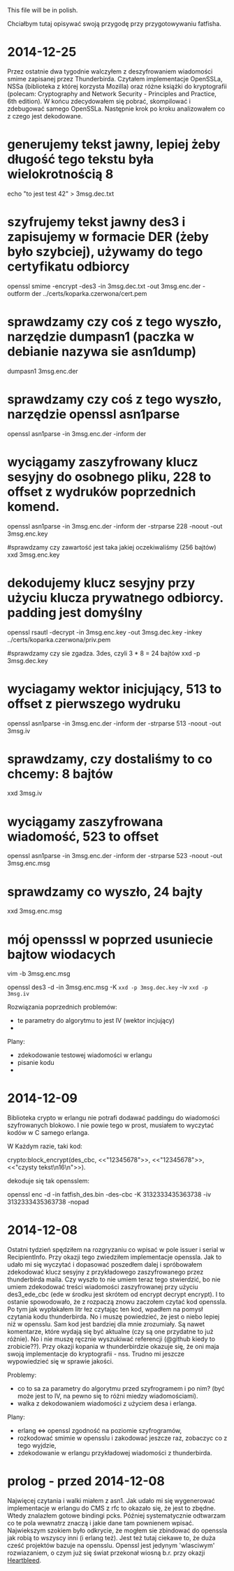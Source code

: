 This file will be in polish.

Chciałbym tutaj opisywać swoją przygodę przy przygotowywaniu fatfisha.

2014-12-25
===========================
Przez ostatnie dwa tygodnie walczyłem z deszyfrowaniem wiadomości smime zapisanej przez Thunderbirda. Czytałem implementacje OpenSSLa, NSSa (biblioteka z której korzysta Mozilla) oraz różne książki do kryptografii (polecam: Cryptography and Network Security - Principles and Practice, 6th edition). W końcu zdecydowałem się pobrać, skompilować i zdebugować samego OpenSSLa. Następnie krok po kroku analizowałem co z czego jest dekodowane. 

# generujemy tekst jawny, lepiej żeby długość tego tekstu była wielokrotnością 8
echo "to jest test 42" > 3msg.dec.txt

# szyfrujemy tekst jawny des3 i zapisujemy w formacie DER (żeby było szybciej), używamy do tego certyfikatu odbiorcy
openssl smime -encrypt -des3 -in 3msg.dec.txt -out 3msg.enc.der -outform der ../certs/koparka.czerwona/cert.pem

# sprawdzamy czy coś z tego wyszło, narzędzie dumpasn1 (paczka w debianie nazywa sie asn1dump)
dumpasn1 3msg.enc.der

# sprawdzamy czy coś z tego wyszło, narzędzie openssl asn1parse
openssl asn1parse -in 3msg.enc.der -inform der

# wyciągamy zaszyfrowany klucz sesyjny do osobnego pliku, 228 to offset z wydruków poprzednich komend. 
openssl asn1parse -in 3msg.enc.der -inform der -strparse 228 -noout -out 3msg.enc.key

#sprawdzamy czy zawartość jest taka jakiej oczekiwaliśmy (256 bajtów)
xxd 3msg.enc.key

# dekodujemy klucz sesyjny przy użyciu klucza prywatnego odbiorcy. padding jest domyślny
openssl rsautl -decrypt -in 3msg.enc.key -out 3msg.dec.key -inkey ../certs/koparka.czerwona/priv.pem

#sprawdzamy czy sie zgadza. 3des, czyli 3 * 8 = 24 bajtów 
xxd -p 3msg.dec.key

# wyciagamy wektor inicjujący, 513 to offset z pierwszego wydruku
openssl asn1parse -in 3msg.enc.der -inform der -strparse 513 -noout -out 3msg.iv

# sprawdzamy, czy dostaliśmy to co chcemy: 8 bajtów
xxd 3msg.iv

# wyciągamy zaszyfrowana wiadomość, 523 to offset
openssl asn1parse -in 3msg.enc.der -inform der -strparse 523 -noout -out 3msg.enc.msg

# sprawdzamy co wyszło, 24 bajty
xxd 3msg.enc.msg

# mój opensssl w poprzed usuniecie bajtow wiodacych
vim -b 3msg.enc.msg

openssl des3 -d -in 3msg.enc.msg -K `xxd -p 3msg.dec.key` -iv `xxd -p 3msg.iv`

Rozwiązania poprzednich problemów:
- te parametry do algorytmu to jest IV (wektor incjujący)
- 

Plany:
- zdekodowanie testowej wiadomości w erlangu
- pisanie kodu
- 


2014-12-09
===========================
Biblioteka crypto w erlangu nie potrafi dodawać paddingu do wiadomości szyfrowanych blokowo. I nie powie tego w prost, musiałem to wyczytać kodów w C samego erlanga.

W Każdym razie, taki kod:

crypto:block_encrypt(des_cbc, <<"12345678">>, <<"12345678">>, <<"czysty tekst\n16\n">>).

dekoduje się tak opensslem:

openssl enc -d -in fatfish_des.bin -des-cbc -K 3132333435363738 -iv 3132333435363738 -nopad


2014-12-08
===========================
Ostatni tydzień spędziłem na rozgryzaniu co wpisać w pole issuer i serial w RecipientInfo. Przy okazji tego zwiedziłem implementacje openssla. 
Jak to udało mi się wyczytać i dopasować poszedłem dalej i spróbowałem zdekodować klucz sesyjny z przykładowego zaszyfrowanego przez thunderbirda maila. Czy wyszło to nie umiem teraz tego stwierdzić, bo nie umiem zdekodować treści wiadomości zaszyfrowanej przy użyciu des3_ede_cbc (ede w środku jest skrótem od encrypt decrypt encrypt). I to ostanie spowodowało, że z rozpaczą znowu zaczołem czytać kod openssla. Po tym jak wypłakałem litr łez czytając ten kod, wpadłem na pomysł czytania kodu thunderbirda. No i muszę powiedzieć, że jest o niebo lepiej niż w opensslu. Sam kod jest bardziej dla mnie zrozumiały. Są nawet komentarze, które wydają się być aktualne (czy są one przydatne to już różnie). No i nie muszę ręcznie wyszukiwać referencji (@github kiedy to zrobicie??). 
Przy okazji kopania w thunderbirdzie okazuje się, że oni maja swoją implementacje do kryptografii - nss. Trudno mi jeszcze wypowiedzieć się w sprawie jakości.

Problemy:
- co to sa za parametry do algorytmu przed szyfrogramem i po nim? (być może jest to IV, na pewno się to różni miedzy wiadomościami).
- walka z dekodowaniem wiadomości z użyciem desa i erlanga.

Plany:
- erlang <=> openssl zgodność na poziomie szyfrogramów,
- rozkodować smimie w opensslu i zakodować jeszcze raz, zobaczyc co z tego wyjdzie,
- zdekodowanie w erlangu przykładowej wiadomości z thunderbirda.


prolog - przed 2014-12-08
===========================
Najwięcej czytania i walki miałem z asn1. Jak udało mi się wygenerować implementacje w erlangu do CMS z rfc to okazało się, że jest to zbędne. Wtedy znalazłem gotowe bindingi pcks. Później systematycznie odtwarzam co te pola wewnatrz znaczą i jakie dane tam pownienem wpisać.
Najwiekszym szokiem było odkrycie, że mogłem sie zbindować do openssla jak robią to wszyscy inni (i erlang też).
Jest też tutaj ciekawe to, że duża cześć projektów bazuje na opensslu. Openssl jest jedynym 'wlasciwym' rozwiazaniem, o czym już się świat przekonał wiosną b.r. przy okazji [Heartbleed](https://en.wikipedia.org/wiki/Heartbleed).
